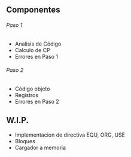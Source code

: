 ## Componentes

###### Paso 1
- Analisis de Código
- Calculo de CP
- Errores en Paso 1

###### Paso 2
- Código objeto
- Registros
- Errores en Paso 2

## W.I.P.

- Implementacion de directiva EQU, ORG, USE
- Bloques
- Cargador a memoria

  
